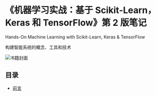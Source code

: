 # 《机器学习实战：基于 Scikit-Learn，Keras 和 TensorFlow》第 2 版笔记

Hands-On Machine Learning with Scikit-Learn, Keras & TensorFlow

构建智能系统的概念、工具和技术

![书籍封面](./images/book-cover.png)

## 目录

- [前言](./md-note/preface.md)
